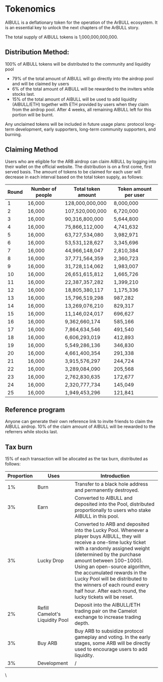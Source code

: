# Tokenomics

AIBULL is a deflationary token for the operation of the ArBULL ecosystem. It is an essential key to unlock the next chapters of the ArBULL story.

The total supply of AIBULL tokens is 1,000,000,000,000.

## Distribution Method:

100% of AIBULL tokens will be distributed to the community and liquidity pool

* 79% of the total amount of AIBULL will go directly into the airdrop pool and will be claimed by users
* 6% of the total amount of AIBULL will be rewarded to the inviters while stocks last.
* 15% of the total amount of AIBULL will be used to add liquidity (AIBULL/ETH) together with ETH provided by users when they claim from the airdrop pool. After 4 weeks, all remaining AIBULL left for this portion will be burnt.

Any unclaimed tokens will be included in future usage plans: protocol long-term development, early supporters, long-term community supporters, and burning.

## Claiming Method

Users who are eligible for the ARB airdrop can claim AIBULL by logging into their wallet on the official website. The distribution is on a first come, first served basis. The amount of tokens to be claimed for each user will decrease in each interval based on the total token supply, as follows:

| Round | Number of people | Total token amount | Token amount per user |
| ----- | ---------------- | ------------------ | --------------------- |
| 1     | 16,000           | 128,000,000,000    | 8,000,000             |
| 2     | 16,000           | 107,520,000,000    | 6,720,000             |
| 3     | 16,000           | 90,316,800,000     | 5,644,800             |
| 4     | 16,000           | 75,866,112,000     | 4,741,632             |
| 5     | 16,000           | 63,727,534,080     | 3,982,971             |
| 6     | 16,000           | 53,531,128,627     | 3,345,696             |
| 7     | 16,000           | 44,966,148,047     | 2,810,384             |
| 8     | 16,000           | 37,771,564,359     | 2,360,723             |
| 9     | 16,000           | 31,728,114,062     | 1,983,007             |
| 10    | 16,000           | 26,651,615,812     | 1,665,726             |
| 11    | 16,000           | 22,387,357,282     | 1,399,210             |
| 12    | 16,000           | 18,805,380,117     | 1,175,336             |
| 13    | 16,000           | 15,796,519,298     | 987,282               |
| 14    | 16,000           | 13,269,076,210     | 829,317               |
| 15    | 16,000           | 11,146,024,017     | 696,627               |
| 16    | 16,000           | 9,362,660,174      | 585,166               |
| 17    | 16,000           | 7,864,634,546      | 491,540               |
| 18    | 16,000           | 6,606,293,019      | 412,893               |
| 19    | 16,000           | 5,549,286,136      | 346,830               |
| 20    | 16,000           | 4,661,400,354      | 291,338               |
| 21    | 16,000           | 3,915,576,297      | 244,724               |
| 22    | 16,000           | 3,289,084,090      | 205,568               |
| 23    | 16,000           | 2,762,830,635      | 172,677               |
| 24    | 16,000           | 2,320,777,734      | 145,049               |
| 25    | 16,000           | 1,949,453,296      | 121,841               |

## Reference program

Anyone can generate their own reference link to invite friends to claim the AIBULL airdrop. 10% of the claim amount of AIBULL will be rewarded to the referrers while stocks last.

## Tax burn

15% of each transaction will be allocated as the tax burn, distributed as follows:&#x20;

| Proportion | Uses                            | Introduction                                                                                                                                                                                                                                                                                                                                                                                                        |
| ---------- | ------------------------------- | ------------------------------------------------------------------------------------------------------------------------------------------------------------------------------------------------------------------------------------------------------------------------------------------------------------------------------------------------------------------------------------------------------------------- |
| 1%         | Burn                            | Transfer to a black hole address and permanently destroyed.                                                                                                                                                                                                                                                                                                                                                         |
| 3%         | Earn                            | Converted to AIBULL and deposited into the Pool, distributed proportionally to users who stake AIBULL in this pool.                                                                                                                                                                                                                                                                                                 |
| 3%         | Lucky Drop                      | Converted to ARB and deposited into the Lucky Pool. Whenever a player buys AIBULL, they will receive a one-time lucky ticket with a randomly assigned weight (determined by the purchase amount between $100-$1000). Using an open-source algorithm, the accumulated rewards in the Lucky Pool will be distributed to the winners of each round every half hour. After each round, the lucky tickets will be reset. |
| 2%         | Refill Camelot's Liquidity Pool | Deposit into the AIBULL/ETH trading pair on the Camelot exchange to increase trading depth.                                                                                                                                                                                                                                                                                                                         |
| 3%         | Buy ARB                         | Buy ARB to subsidize protocol gameplay and voting. In the early stages, some ARB will be directly used to encourage users to add liquidity.                                                                                                                                                                                                                                                                         |
| 3%         | Development                     | /                                                                                                                                                                                                                                                                                                                                                                                                                   |

\
